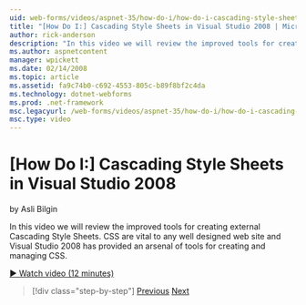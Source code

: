 ```yaml
---
uid: web-forms/videos/aspnet-35/how-do-i/how-do-i-cascading-style-sheets-in-visual-studio-2008
title: "[How Do I:] Cascading Style Sheets in Visual Studio 2008 | Microsoft Docs"
author: rick-anderson
description: "In this video we will review the improved tools for creating external Cascading Style Sheets. CSS are vital to any well designed web site and Visual Studio 2..."
ms.author: aspnetcontent
manager: wpickett
ms.date: 02/14/2008
ms.topic: article
ms.assetid: fa9c74b0-c692-4553-805c-b89f8bf2c4da
ms.technology: dotnet-webforms
ms.prod: .net-framework
msc.legacyurl: /web-forms/videos/aspnet-35/how-do-i/how-do-i-cascading-style-sheets-in-visual-studio-2008
msc.type: video
---
```

[How Do I:] Cascading Style Sheets in Visual Studio 2008
====================
by Asli Bilgin

In this video we will review the improved tools for creating external Cascading Style Sheets. CSS are vital to any well designed web site and Visual Studio 2008 has provided an arsenal of tools for creating and managing CSS.

[&#9654; Watch video (12 minutes)](https://channel9.msdn.com/Blogs/ASP-NET-Site-Videos/how-do-i-cascading-style-sheets-in-visual-studio-2008)

>[!div class="step-by-step"]
[Previous](how-do-i-create-nested-master-page-in-visual-studio-2008.md)
[Next](how-do-i-working-with-visual-studio-2008-net-framework.md)